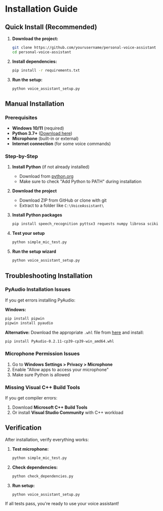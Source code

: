# Installation Guide

## Quick Install (Recommended)

1. **Download the project:**
   ```bash
   git clone https://github.com/yourusername/personal-voice-assistant
   cd personal-voice-assistant
   ```

2. **Install dependencies:**
   ```bash
   pip install -r requirements.txt
   ```

3. **Run the setup:**
   ```bash
   python voice_assistant_setup.py
   ```

## Manual Installation

### Prerequisites

- **Windows 10/11** (required)
- **Python 3.7+** ([Download here](https://python.org))
- **Microphone** (built-in or external)
- **Internet connection** (for some voice commands)

### Step-by-Step

1. **Install Python** (if not already installed)
   - Download from [python.org](https://python.org)
   - Make sure to check "Add Python to PATH" during installation

2. **Download the project**
   - Download ZIP from GitHub or clone with git
   - Extract to a folder like `C:\VoiceAssistant\`

3. **Install Python packages**
   ```bash
   pip install speech_recognition pyttsx3 requests numpy librosa scikit-learn pyaudio
   ```

4. **Test your setup**
   ```bash
   python simple_mic_test.py
   ```

5. **Run the setup wizard**
   ```bash
   python voice_assistant_setup.py
   ```

## Troubleshooting Installation

### PyAudio Installation Issues

If you get errors installing PyAudio:

**Windows:**
```bash
pip install pipwin
pipwin install pyaudio
```

**Alternative:**
Download the appropriate `.whl` file from [here](https://www.lfd.uci.edu/~gohlke/pythonlibs/#pyaudio) and install:
```bash
pip install PyAudio-0.2.11-cp39-cp39-win_amd64.whl
```

### Microphone Permission Issues

1. Go to **Windows Settings > Privacy > Microphone**
2. Enable "Allow apps to access your microphone"
3. Make sure Python is allowed

### Missing Visual C++ Build Tools

If you get compiler errors:
1. Download **Microsoft C++ Build Tools**
2. Or install **Visual Studio Community** with C++ workload

## Verification

After installation, verify everything works:

1. **Test microphone:**
   ```bash
   python simple_mic_test.py
   ```

2. **Check dependencies:**
   ```bash
   python check_dependencies.py
   ```

3. **Run setup:**
   ```bash
   python voice_assistant_setup.py
   ```

If all tests pass, you're ready to use your voice assistant!